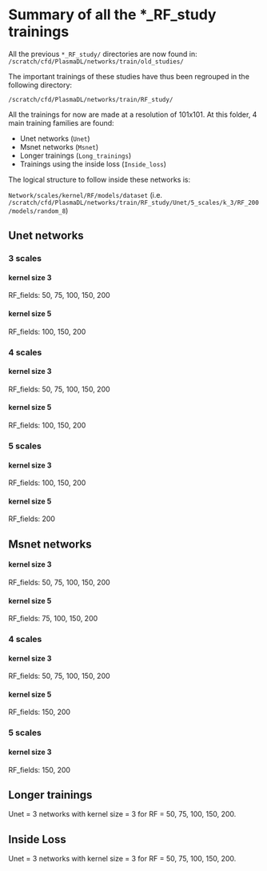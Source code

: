 # Summary of all the *_RF_study trainings

All the previous `*_RF_study/` directories are now found in:
`/scratch/cfd/PlasmaDL/networks/train/old_studies/`

The important trainings of these studies have thus been regrouped in the following directory:

`/scratch/cfd/PlasmaDL/networks/train/RF_study/`


All the trainings for now are made at a resolution of 101x101. At this folder, 4 main training families are found:

- Unet networks (`Unet`)
- Msnet networks (`Msnet`)
- Longer trainings (`Long_trainings`)
- Trainings using the inside loss (`Inside_loss`)


The logical structure to follow inside these networks is:

`Network/scales/kernel/RF/models/dataset` (i.e. `/scratch/cfd/PlasmaDL/networks/train/RF_study/Unet/5_scales/k_3/RF_200/models/random_8`)

## Unet networks

### 3 scales

#### kernel size 3
RF_fields: 50, 75, 100, 150, 200
#### kernel size 5
RF_fields: 100, 150, 200

### 4 scales

#### kernel size 3
RF_fields: 50, 75, 100, 150, 200
#### kernel size 5
RF_fields: 100, 150, 200

### 5 scales

#### kernel size 3
RF_fields: 100, 150, 200
#### kernel size 5
RF_fields: 200

## Msnet networks

#### kernel size 3
RF_fields: 50, 75, 100, 150, 200
#### kernel size 5
RF_fields: 75, 100, 150, 200

### 4 scales

#### kernel size 3
RF_fields: 50, 75, 100, 150, 200
#### kernel size 5
RF_fields: 150, 200

### 5 scales

#### kernel size 3
RF_fields: 150, 200


## Longer trainings

Unet = 3 networks with kernel size = 3 for RF = 50, 75, 100, 150, 200.

## Inside Loss

Unet = 3 networks with kernel size = 3 for RF = 50, 75, 100, 150, 200.